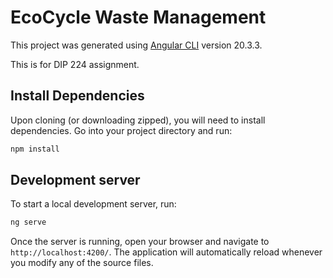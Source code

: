 # EcoCycle Waste Management

This project was generated using [Angular CLI](https://github.com/angular/angular-cli) version 20.3.3.

This is for DIP 224 assignment.

## Install Dependencies

Upon cloning (or downloading zipped), you will need to install dependencies. Go into your project directory and run:

```bash
npm install
```

## Development server

To start a local development server, run:

```bash
ng serve
```

Once the server is running, open your browser and navigate to `http://localhost:4200/`. The application will automatically reload whenever you modify any of the source files.

